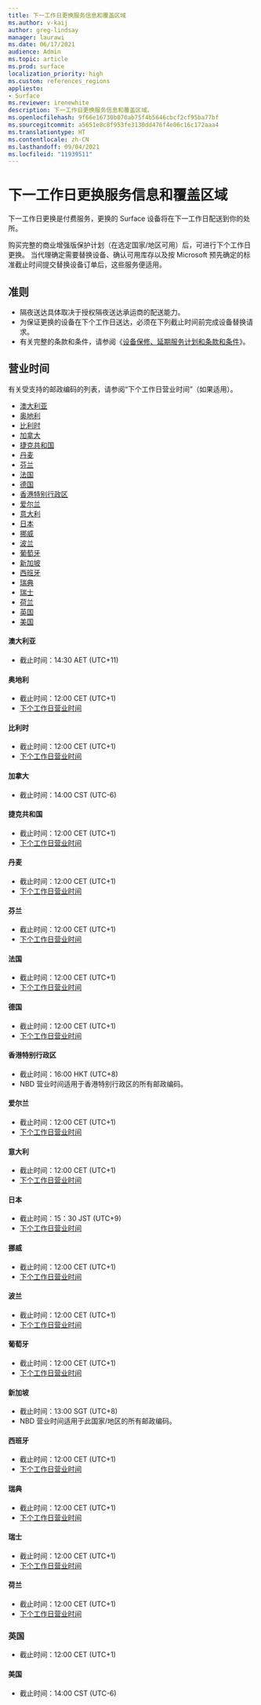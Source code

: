 ```yaml
---
title: 下一工作日更换服务信息和覆盖区域
ms.author: v-kaij
author: greg-lindsay
manager: laurawi
ms.date: 06/17/2021
audience: Admin
ms.topic: article
ms.prod: surface
localization_priority: high
ms.custom: references_regions
appliesto:
- Surface
ms.reviewer: irenewhite
description: 下一工作日更换服务信息和覆盖区域。
ms.openlocfilehash: 9f66e16730b070ab75f4b5646cbcf2cf95ba77bf
ms.sourcegitcommit: a5651e8c8f953fe3130dd476f4e06c16c172aaa4
ms.translationtype: HT
ms.contentlocale: zh-CN
ms.lasthandoff: 09/04/2021
ms.locfileid: "11939511"
---
```

# <a name="next-business-day-replacement-information--coverage-areas"></a>下一工作日更换服务信息和覆盖区域

下一工作日更换是付费服务​​，更换的 Surface 设备将在下一工作日配送到你的处所。 

购买完整的商业增强版保护计划（在选定国家/地区可用）后，可进行下个工作日更换。 当代理确定需要替换设备、确认可用库存以及按 Microsoft 预先确定的标准截止时间提交替换设备订单后，这些服务便适用。 

## <a name="guidelines"></a>准则

- 隔夜送达具体取决于授权隔夜送达承运商的配送能力。
- 为保证更换的设备在下个工作日送达，必须在下列截止时间前完成设备替换请求。
- 有关完整的条款和条件，请参阅《[设备保修、延期服务计划和条款和条件](https://support.microsoft.com/topic/warranties-extended-service-plans-and-terms-conditions-for-your-device-eedf7a23-84a7-1a47-480b-0e10503eedf5)》。

## <a name="coverage"></a>营业时间

有关受支持的邮政编码的列表，请参阅“下个工作日营业时间”（如果适用）。 

- [澳大利亚](#australia)
- [奥地利](#austria)
- [比利时](#belgium)
- [加拿大](#canada)
- [捷克共和国](#czech-republic)
- [丹麦](#denmark)
- [芬兰](#finland)
- [法国](#france)
- [德国](#germany)
- [香港特别行政区](#hong-kong)
- [爱尔兰](#ireland)
- [意大利](#italy)
- [日本](#japan)
- [挪威](#norway)
- [波兰](#poland)
- [葡萄牙](#portugal)
- [新加坡](#singapore)
- [西班牙](#spain)
- [瑞典](#sweden)
- [瑞士](#switzerland)
- [荷兰](#the-netherlands)
- [英国](#united-kingdom)
- [美国](#united-states)


#### <a name="australia"></a>澳大利亚

- 截止时间：14:30 AET (UTC+11)

#### <a name="austria"></a>奥地利

- 截止时间：12:00 CET (UTC+1)
- [下个工作日营业时间](https://download.microsoft.com/download/5/7/5/575447e3-70c1-468b-a714-22d3cded7a6e/NBD%20Coverage%20-%20Austria%20Post%20Codes%20030321.xlsx)

#### <a name="belgium"></a>比利时

- 截止时间：12:00 CET (UTC+1)
- [下个工作日营业时间](https://download.microsoft.com/download/f/b/9/fb95d99c-1403-4ecf-bbde-0bab2af2c2ce/NBD%20Coverage%20-%20Belgium%20Post%20Codes%20030321.xlsx)

#### <a name="canada"></a>加拿大

- 截止时间：14:00 CST (UTC-6)

#### <a name="czech-republic"></a>捷克共和国

- 截止时间：12:00 CET (UTC+1)
- [下个工作日营业时间](https://download.microsoft.com/download/9/2/6/926014cb-38b2-4270-b841-d3dc56f6e341/NBD%20Coverage%20-%20Czech%20Republic%20Post%20Codes%20042821.xlsx)

#### <a name="denmark"></a>丹麦 

- 截止时间：12:00 CET (UTC+1) 
- [下个工作日营业时间](https://download.microsoft.com/download/9/e/6/9e6b4db6-b9f6-412e-a296-a10b5bc6e591/NBD%20Coverage%20-%20Denmark%20Post%20Codes%20030321.xlsx)

#### <a name="finland"></a>芬兰

- 截止时间：12:00 CET (UTC+1)
- [下个工作日营业时间](https://download.microsoft.com/download/b/d/d/bddd01a3-6f8e-4bd2-9549-4dbf0a5aee86/NBD%20Coverage%20-%20Finland%20Post%20Codes%20030321.xlsx)

#### <a name="france"></a>法国

- 截止时间：12:00 CET (UTC+1)
- [下个工作日营业时间](https://download.microsoft.com/download/7/b/0/7b0fa1bb-4c75-474a-83be-6d55e0fa719f/NBD%20Coverage%20-%20France%20Postal%20Codes%20042821.xlsx)

#### <a name="germany"></a>德国

- 截止时间：12:00 CET (UTC+1)
- [下个工作日营业时间](https://download.microsoft.com/download/d/4/f/d4f6c11f-ada2-4400-b502-2e722644427b/NBD%20Coverage%20-%20Germany%20Post%20Codes%20042821.xlsx)

#### <a name="hong-kong"></a>香港特别行政区

- 截止时间：16:00 HKT (UTC+8) 
- NBD 营业时间适用于香港特别行政区的所有邮政编码。

#### <a name="ireland"></a>爱尔兰

- 截止时间：12:00 CET (UTC+1)
- [下个工作日营业时间](https://download.microsoft.com/download/d/6/f/d6f05276-3657-49d3-8871-a2e445b686ef/NBD%20Coverage%20-%20Ireland%20Post%20Codes%20030321.xlsx)

#### <a name="italy"></a>意大利

- 截止时间：12:00 CET (UTC+1)
- [下个工作日营业时间](https://download.microsoft.com/download/6/9/a/69a57c96-f4ce-4f93-a99a-2469ed737351/NBD%20Coverage%20-%20Italy%20Post%20Codes%20030321.xlsx)

#### <a name="japan"></a>日本

- 截止时间：15：30 JST (UTC+9) 
- [下个工作日营业时间](https://download.microsoft.com/download/c/7/8/c781a035-19f7-4563-9dd9-e8c5f3713342/NBD%20Coverage%20-%20Japan%20Post%20Codes%20060121.xlsx)

#### <a name="norway"></a>挪威

- 截止时间：12:00 CET (UTC+1)
- [下个工作日营业时间](https://download.microsoft.com/download/2/8/0/2803e50f-b7fb-431a-9eb9-efba7fb32260/NBD%20Coverage%20-%20Norway%20Post%20Codes%20032521.xlsx)

#### <a name="poland"></a>波兰

- 截止时间：12:00 CET (UTC+1)
- [下个工作日营业时间](https://download.microsoft.com/download/f/e/8/fe8b9b43-5f72-4cf1-971d-78dd46f8ea1c/NBD%20Coverage%20-%20Poland%20Post%20Codes%20042821.xlsx
)

#### <a name="portugal"></a>葡萄牙

- 截止时间：12:00 CET (UTC+1)
- [下个工作日营业时间](https://download.microsoft.com/download/5/1/4/5146ceeb-651c-4b10-afeb-ea1abb733e33/NBD%20Coverage%20-%20Portugal%20Post%20Codes%20030321.xlsx)

#### <a name="singapore"></a>新加坡

- 截止时间：13:00 SGT (UTC+8) 
- NBD 营业时间适用于此国家/地区的所有邮政编码。

#### <a name="spain"></a>西班牙

- 截止时间：12:00 CET (UTC+1)
- [下个工作日营业时间](https://download.microsoft.com/download/6/1/d/61da1e35-e17e-4a67-ab81-27cf7a21f91b/NBD%20Coverage%20-%20Spain%20Post%20Codes%20030321.xlsx)

#### <a name="sweden"></a>瑞典

- 截止时间：12:00 CET (UTC+1)
- [下个工作日营业时间](https://download.microsoft.com/download/3/c/8/3c8a0591-2ee9-4742-835f-86b8c79b986f/NBD%20Coverage%20-%20Sweden%20Post%20Codes%20030321.xlsx)

#### <a name="switzerland"></a>瑞士

- 截止时间：12:00 CET (UTC+1)
- [下个工作日营业时间](https://download.microsoft.com/download/e/6/9/e69789ca-4617-4b23-afb2-09529f320de3/NBD%20Coverage%20-%20Switzerland%20Post%20Codes%20030321%20update.xlsx)

#### <a name="the-netherlands"></a>荷兰

- 截止时间：12:00 CET (UTC+1)
- [下个工作日营业时间](https://download.microsoft.com/download/6/3/f/63f2ff4c-3b8f-465e-9498-0878f7ba70f3/NBD%20Coverage%20-%20Netherlands%20Post%20Codes%20042821.xlsx)

### <a name="united-kingdom"></a>英国

- 截止时间：12:00 CET (UTC+1)

#### <a name="united-states"></a>美国 

- 截止时间：14:00 CST (UTC-6)
